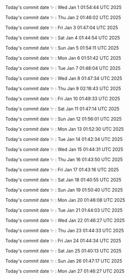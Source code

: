 Today's commit date ✨ : Wed Jan 1 01:54:44 UTC 2025 

Today's commit date ✨ : Thu Jan 2 01:46:02 UTC 2025 

Today's commit date ✨ : Fri Jan 3 01:47:04 UTC 2025 

Today's commit date ✨ : Sat Jan 4 01:44:54 UTC 2025 

Today's commit date ✨ : Sun Jan 5 01:54:11 UTC 2025 

Today's commit date ✨ : Mon Jan 6 01:51:42 UTC 2025 

Today's commit date ✨ : Tue Jan 7 01:48:04 UTC 2025 

Today's commit date ✨ : Wed Jan 8 01:47:34 UTC 2025 

Today's commit date ✨ : Thu Jan 9 02:18:43 UTC 2025 

Today's commit date ✨ : Fri Jan 10 01:49:33 UTC 2025 

Today's commit date ✨ : Sat Jan 11 01:47:14 UTC 2025 

Today's commit date ✨ : Sun Jan 12 01:56:01 UTC 2025 

Today's commit date ✨ : Mon Jan 13 01:52:30 UTC 2025 

Today's commit date ✨ : Tue Jan 14 01:42:34 UTC 2025 

Today's commit date ✨ : Wed Jan 15 01:44:31 UTC 2025 

Today's commit date ✨ : Thu Jan 16 01:43:50 UTC 2025 

Today's commit date ✨ : Fri Jan 17 01:43:16 UTC 2025 

Today's commit date ✨ : Sat Jan 18 01:40:55 UTC 2025 

Today's commit date ✨ : Sun Jan 19 01:50:40 UTC 2025 

Today's commit date ✨ : Mon Jan 20 01:46:08 UTC 2025 

Today's commit date ✨ : Tue Jan 21 01:44:03 UTC 2025 

Today's commit date ✨ : Wed Jan 22 01:46:27 UTC 2025 

Today's commit date ✨ : Thu Jan 23 01:44:33 UTC 2025 

Today's commit date ✨ : Fri Jan 24 01:44:34 UTC 2025 

Today's commit date ✨ : Sat Jan 25 01:40:13 UTC 2025 

Today's commit date ✨ : Sun Jan 26 01:47:17 UTC 2025 

Today's commit date ✨ : Mon Jan 27 01:46:27 UTC 2025 

